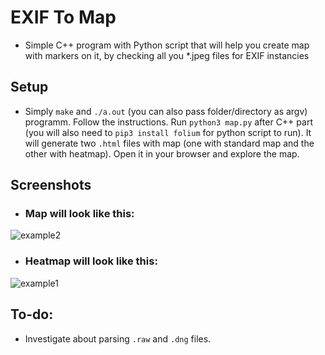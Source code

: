 # EXIF To Map
* Simple C++ program with Python script that will help you create map with markers on it, by checking all you *.jpeg files for EXIF instancies

## Setup
* Simply `make` and `./a.out` (you can also pass folder/directory as argv) programm. Follow the instructions. Run `python3 map.py` after C++ part (you will also need to `pip3 install folium` for python script to run). It will generate two `.html` files with map (one with standard map and the other with heatmap). Open it in your browser and explore the map. 

## Screenshots
* ### Map will look like this:
![example2](https://user-images.githubusercontent.com/56179857/70820424-b3d6b680-1de9-11ea-9da5-afc15f1b2501.jpg)

* ### Heatmap will look like this:
![example1](https://user-images.githubusercontent.com/56179857/70820369-8e49ad00-1de9-11ea-82ee-a10ad4649b91.jpg)

## To-do:
* Investigate about parsing `.raw` and `.dng` files. 
